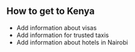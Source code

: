 ## How to get to Kenya
* Add information about visas
* Add information for trusted taxis
* Add information about hotels in Nairobi